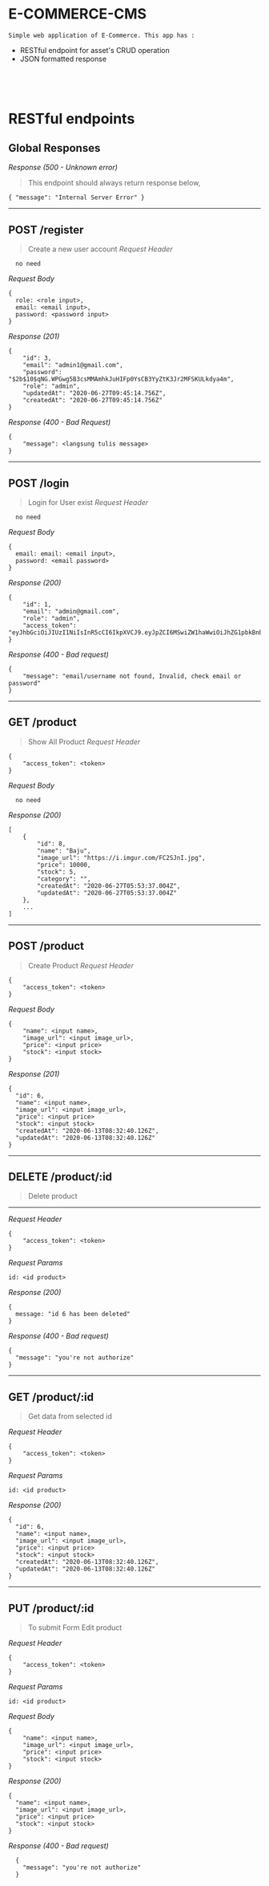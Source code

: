 # E-COMMERCE-CMS
`Simple web application of E-Commerce. This app has :`
* RESTful endpoint for asset's CRUD operation
* JSON formatted response

&nbsp;
---
# RESTful endpoints
## Global Responses
_Response (500 - Unknown error)_
> This endpoint should always return response below,
```
{ "message": "Internal Server Error" }
```
---
## POST /register
> Create a new user account
_Request Header_
```
  no need
```
_Request Body_
```
{ 
  role: <role input>,
  email: <email input>,
  password: <password input>
}
```
_Response (201)_
```
{
    "id": 3,
    "email": "admin1@gmail.com",
    "password": "$2b$10$qNG.WPGwg5B3csMMAmhkJuHIFp0YsCB3YyZtK3Jr2MFSKULkdya4m",
    "role": "admin",
    "updatedAt": "2020-06-27T09:45:14.756Z",
    "createdAt": "2020-06-27T09:45:14.756Z"
}
```
_Response (400 - Bad Request)_
```
{ 
    "message": <langsung tulis message>
}
```
---
## POST /login
> Login for User exist
_Request Header_
```
  no need
```
_Request Body_
```
{ 
  email: email: <email input>,
  password: <email password>
}
```
_Response (200)_
```
{
    "id": 1,
    "email": "admin@gmail.com",
    "role": "admin",
    "access_token": "eyJhbGciOiJIUzI1NiIsInR5cCI6IkpXVCJ9.eyJpZCI6MSwiZW1haWwiOiJhZG1pbkBnbWFpbC5jb20iLCJyb2xlIjoiYWRtaW4iLCJpYXQiOjE1OTMyMjk0MDB9.2M6BRlnM58RKB6yFoJOsmF_3ytOEp9jZB6ZTxmcE6EQ"
}
```
_Response (400 - Bad request)_
```
{ 
    "message": "email/username not found, Invalid, check email or password"
}
```
---

## GET /product
> Show All Product
_Request Header_
```
{
    "access_token": <token>
}
```
_Request Body_
```
  no need
```
_Response (200)_
```
[
    {
        "id": 8,
        "name": "Baju",
        "image_url": "https://i.imgur.com/FC2SJnI.jpg",
        "price": 10000,
        "stock": 5,
        "category": "",
        "createdAt": "2020-06-27T05:53:37.004Z",
        "updatedAt": "2020-06-27T05:53:37.004Z"
    },
    ...
]
```
---
## POST /product
> Create Product
_Request Header_
```
{
    "access_token": <token>
}
```
_Request Body_
```
{
    "name": <input name>,
    "image_url": <input image_url>,
    "price": <input price>
    "stock": <input stock>
}
```
_Response (201)_
```
{
  "id": 6,
  "name": <input name>,
  "image_url": <input image_url>,
  "price": <input price>
  "stock": <input stock>
  "createdAt": "2020-06-13T08:32:40.126Z",
  "updatedAt": "2020-06-13T08:32:40.126Z"
}

```
---
## DELETE /product/:id
> Delete product
---

_Request Header_
```
{
    "access_token": <token>
}
```
_Request Params_
```
id: <id product>
```
_Response (200)_
```
{
  message: "id 6 has been deleted"
}

```
_Response (400 - Bad request)_
```
{
  "message": "you're not authorize"
}

```
---
## GET /product/:id
> Get data from selected id


_Request Header_
```
{
    "access_token": <token>
}
```
_Request Params_
```
id: <id product>
```
_Response (200)_
```
{
  "id": 6,
  "name": <input name>,
  "image_url": <input image_url>,
  "price": <input price>
  "stock": <input stock>
  "createdAt": "2020-06-13T08:32:40.126Z",
  "updatedAt": "2020-06-13T08:32:40.126Z"
}

```
---
## PUT /product/:id
> To submit Form Edit product


_Request Header_
```
{
    "access_token": <token>
}
```
_Request Params_
```
id: <id product>
```
_Request Body_
```
{
    "name": <input name>,
    "image_url": <input image_url>,
    "price": <input price>
    "stock": <input stock>
}
```
_Response (200)_
```
{
  "name": <input name>,
  "image_url": <input image_url>,
  "price": <input price>
  "stock": <input stock>
}

```
_Response (400 - Bad request)_
```
  {
    "message": "you're not authorize"
  }

```